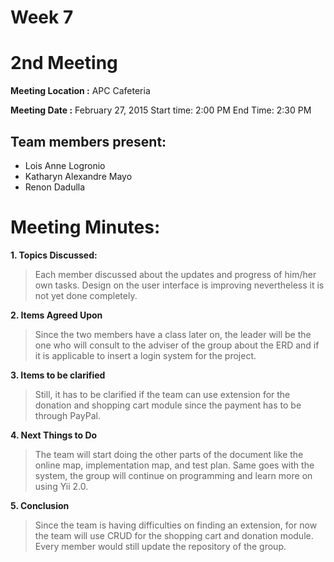 # Week 7 #
# 2nd Meeting #

**Meeting Location :** APC Cafeteria

**Meeting Date :** February 27, 2015 Start time: 2:00 PM End Time: 2:30 PM
## Team members present: ##

  * Lois Anne Logronio
  * Katharyn Alexandre Mayo
  * Renon Dadulla

# Meeting Minutes: #

**1. Topics Discussed:**

> Each member discussed about the updates and progress of him/her own tasks. Design on the user interface is improving nevertheless it is not yet done completely.

**2. Items Agreed Upon**


> Since the two members have a class later on, the leader will be the one who will consult to the adviser of the group about the ERD and if it is applicable to insert a login system for the project.


**3. Items to be clarified**

> Still, it has to be clarified if the team can use extension for the donation and shopping cart module since the payment has to be through PayPal.


**4. Next Things to Do**

> The team will start doing the other parts of the document like the online map, implementation map, and test plan. Same goes with the system, the group will continue on programming and learn more on using Yii 2.0.


**5. Conclusion**

> Since the team is having difficulties on finding an extension, for now the team will use CRUD for the shopping cart and donation module. Every member would still update the repository of the group.